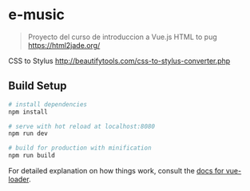 # e-music

> Proyecto del curso de introduccion a Vue.js
HTML to pug 
https://html2jade.org/

CSS to Stylus
http://beautifytools.com/css-to-stylus-converter.php

## Build Setup

``` bash
# install dependencies
npm install

# serve with hot reload at localhost:8080
npm run dev

# build for production with minification
npm run build
```

For detailed explanation on how things work, consult the [docs for vue-loader](http://vuejs.github.io/vue-loader).
